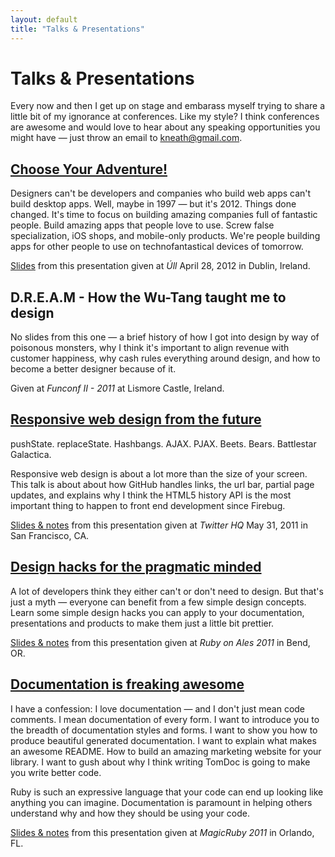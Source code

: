 ```yaml
---
layout: default
title: "Talks & Presentations"
---
```


# Talks & Presentations

Every now and then I get up on stage and embarass myself trying to share a little bit of my ignorance at conferences. Like my style? I think conferences are awesome and would love to hear about any speaking opportunities you might have — just throw an email to <kneath@gmail.com>.

## [Choose Your Adventure!](/talks/chooseyouradventure)

Designers can't be developers and companies who build web apps can't build desktop apps. Well, maybe in 1997 — but it's 2012. Things done changed. It's time to focus on building amazing companies full of fantastic people. Build amazing apps that people love to use. Screw false specialization, iOS shops, and mobile-only products. We're people building apps for other people to use on technofantastical devices of tomorrow.

[Slides](/talks/chooseyouradventure) from this presentation given at *Úll* April 28, 2012 in Dublin, Ireland.

## D.R.E.A.M - How the Wu-Tang taught me to design

No slides from this one — a brief history of how I got into design by way of poisonous monsters, why I think it's important to align revenue with customer happiness, why cash rules everything around design, and how to become a better designer because of it.

Given at *Funconf II - 2011* at Lismore Castle, Ireland.

## [Responsive web design from the future](/talks/responsive)

pushState. replaceState. Hashbangs. AJAX. PJAX. Beets. Bears. Battlestar Galactica.

Responsive web design is about a lot more than the size of your screen. This talk is about about how GitHub handles links, the url bar, partial page updates, and explains why I think the HTML5 history API is the most important thing to happen to front end development since Firebug.

[Slides & notes](/talks/responsive) from this presentation given at *Twitter HQ* May 31, 2011 in San Francisco, CA.

## [Design hacks for the pragmatic minded](/talks/designhacks)

A lot of developers think they either can't or don't need to design. But that's just a myth — everyone can benefit from a few simple design concepts. Learn some simple design hacks you can apply to your documentation, presentations and products to make them just a little bit prettier.

[Slides & notes](/talks/designhacks) from this presentation given at *Ruby on Ales 2011* in Bend, OR.

## [Documentation is freaking awesome](/talks/documentation)

I have a confession: I love documentation — and I don't just mean code comments. I mean documentation of every form. I want to introduce you to the breadth of documentation styles and forms. I want to show you how to produce beautiful generated documentation. I want to explain what makes an awesome README. How to build an amazing marketing website for your library. I want to gush about why I think writing TomDoc is going to make you write better code.

Ruby is such an expressive language that your code can end up looking like anything you can imagine. Documentation is paramount in helping others understand why and how they should be using your code.

[Slides & notes](/talks/documentation) from this presentation given at *MagicRuby 2011* in Orlando, FL.